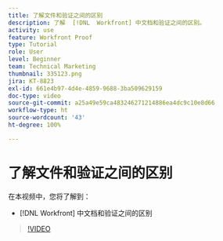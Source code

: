 ```yaml
---
title: 了解文件和验证之间的区别
description: 了解  [!DNL  Workfront] 中文档和验证之间的区别。
activity: use
feature: Workfront Proof
type: Tutorial
role: User
level: Beginner
team: Technical Marketing
thumbnail: 335123.png
jira: KT-8823
exl-id: 661e4b97-4d4e-4859-9688-3ba509629159
doc-type: video
source-git-commit: a25a49e59ca483246271214886ea4dc9c10e8d66
workflow-type: ht
source-wordcount: '43'
ht-degree: 100%

---
```


# 了解文件和验证之间的区别

在本视频中，您将了解到：

* [!DNL Workfront] 中文档和验证之间的区别

>[!VIDEO](https://video.tv.adobe.com/v/335123/?quality=12&learn=on)
